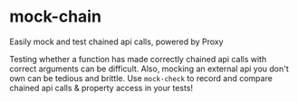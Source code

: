 # mock-chain
Easily mock and test chained api calls, powered by Proxy

Testing whether a function has made correctly chained api calls with correct arguments can be difficult. Also, mocking an external api you don't own can be tedious and brittle. Use `mock-check` to record and compare chained api calls & property access in your tests!

